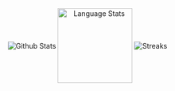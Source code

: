 <div align="center">
  <img align="center" alt="Github Stats" src="https://github-readme-stats.vercel.app/api?username=xGepic&count_private=true&show_icons=true&theme=rose_pine&hide_border=true&border_radius=10&bg_color=0d1117&hide=issues,contribs&hide_title=true"/>

<img align="center" src="https://github-readme-stats.vercel.app/api/top-langs?locale=en&hide_title=false&layout=compact&card_width=320&langs_count=5&theme=rose_pine&hide_border=true&username=xGepic&border_radius=10&bg_color=ff0135&hide=issues,contribs" height="150" alt="Language Stats"/>

  <img align="center" alt="Streaks" src="https://github-readme-streak-stats.herokuapp.com?user=xGepic&hide_border=true&date_format=M%20j%5B%2C%20Y%5D&background=0D1117&stroke=9CCFD8&ring=9CCFD8&sideNums=9CCFD8&currStreakNum=ebbcba&sideLabels=ebbcba&currStreakLabel=ebbcba&fire=ebbcba&dates=E0DEF4"/>
</div>
